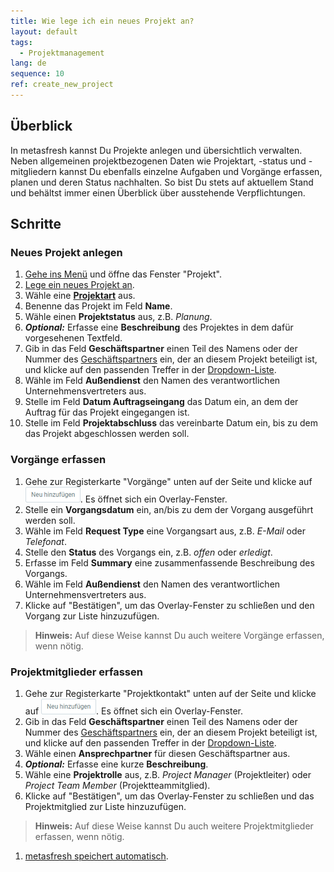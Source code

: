 ```yaml
---
title: Wie lege ich ein neues Projekt an?
layout: default
tags:
  - Projektmanagement
lang: de
sequence: 10
ref: create_new_project
---
```


## Überblick
In metasfresh kannst Du Projekte anlegen und übersichtlich verwalten. Neben allgemeinen projektbezogenen Daten wie Projektart, -status und -mitgliedern kannst Du ebenfalls einzelne Aufgaben und Vorgänge erfassen, planen und deren Status nachhalten. So bist Du stets auf aktuellem Stand und behältst immer einen Überblick über ausstehende Verpflichtungen.

## Schritte

### Neues Projekt anlegen
1. [Gehe ins Menü](Menu) und öffne das Fenster "Projekt".
1. [Lege ein neues Projekt an](Neuer_Datensatz_Fenster_Webui).
1. Wähle eine [**Projektart**](Projektart_anlegen) aus.
1. Benenne das Projekt im Feld **Name**.
1. Wähle einen **Projektstatus** aus, z.B. *Planung*.
1. ***Optional:*** Erfasse eine **Beschreibung** des Projektes in dem dafür vorgesehenen Textfeld.
1. Gib in das Feld **Geschäftspartner** einen Teil des Namens oder der Nummer des [Geschäftspartners](Neuer_Geschaeftspartner) ein, der an diesem Projekt beteiligt ist, und klicke auf den passenden Treffer in der <a href="Keyboard_Shortcuts_Liste#dropdown" title="Dynamisches Suchfeld (Autocomplete)">Dropdown-Liste</a>.
1. Wähle im Feld **Außendienst** den Namen des verantwortlichen Unternehmensvertreters aus.
1. Stelle im Feld **Datum Auftragseingang** das Datum ein, an dem der Auftrag für das Projekt eingegangen ist.
1. Stelle im Feld **Projektabschluss** das vereinbarte Datum ein, bis zu dem das Projekt abgeschlossen werden soll.

### Vorgänge erfassen
1. Gehe zur Registerkarte "Vorgänge" unten auf der Seite und klicke auf !["Neu hinzufügen"](assets/Neu_hinzufuegen_Button.png). Es öffnet sich ein Overlay-Fenster.
1. Stelle ein **Vorgangsdatum** ein, an/bis zu dem der Vorgang ausgeführt werden soll.
1. Wähle im Feld **Request Type** eine Vorgangsart aus, z.B. *E-Mail* oder *Telefonat*.
1. Stelle den **Status** des Vorgangs ein, z.B. *offen* oder *erledigt*.
1. Erfasse im Feld **Summary** eine zusammenfassende Beschreibung des Vorgangs.
1. Wähle im Feld **Außendienst** den Namen des verantwortlichen Unternehmensvertreters aus.
1. Klicke auf "Bestätigen", um das Overlay-Fenster zu schließen und den Vorgang zur Liste hinzuzufügen.
 >**Hinweis:** Auf diese Weise kannst Du auch weitere Vorgänge erfassen, wenn nötig.

### Projektmitglieder erfassen
1. Gehe zur Registerkarte "Projektkontakt" unten auf der Seite und klicke auf !["Neu hinzufügen"](assets/Neu_hinzufuegen_Button.png). Es öffnet sich ein Overlay-Fenster.
1. Gib in das Feld **Geschäftspartner** einen Teil des Namens oder der Nummer des [Geschäftspartners](Neuer_Geschaeftspartner) ein, der an diesem Projekt beteiligt ist, und klicke auf den passenden Treffer in der <a href="Keyboard_Shortcuts_Liste#dropdown" title="Dynamisches Suchfeld (Autocomplete)">Dropdown-Liste</a>.
1. Wähle einen **Ansprechpartner** für diesen Geschäftspartner aus.
1. ***Optional:*** Erfasse eine kurze **Beschreibung**.
1. Wähle eine **Projektrolle** aus, z.B. *Project Manager* (Projektleiter) oder *Project Team Member* (Projektteammitglied).
1. Klicke auf "Bestätigen", um das Overlay-Fenster zu schließen und das Projektmitglied zur Liste hinzuzufügen.
 >**Hinweis:** Auf diese Weise kannst Du auch weitere Projektmitglieder erfassen, wenn nötig.

1. [metasfresh speichert automatisch](Speicheranzeige).
